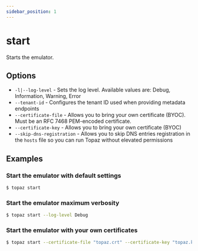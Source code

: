 ```yaml
---
sidebar_position: 1
---
```


# start

Starts the emulator.

## Options
* `-l|--log-level` - Sets the log level. Available values are: Debug, Information, Warning, Error
* `--tenant-id` - Configures the tenant ID used when providing metadata endpoints
* `--certificate-file` - Allows you to bring your own certificate (BYOC). Must be an RFC 7468 PEM-encoded certificate.
* `--certificate-key` - Allows you to bring your own certificate (BYOC)
* `--skip-dns-registration` - Allows you to skip DNS entries registration in the `hosts` file so you can run Topaz without elevated permissions

## Examples

### Start the emulator with default settings
```bash
$ topaz start
```

### Start the emulator maximum verbosity
```bash
$ topaz start --log-level Debug
```

### Start the emulator with your own certificates
```bash
$ topaz start --certificate-file "topaz.crt" --certificate-key "topaz.key"
```